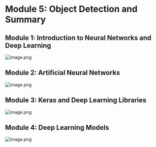 

# Module 5: Object Detection and Summary
## Module 1: Introduction to Neural Networks and Deep Learning
![image.png](https://prod-files-secure.s3.us-west-2.amazonaws.com/03e82b26-cccb-4906-bb56-adabcbdc0655/a8d40bcb-c482-4026-8872-311e16b2dc63/image.png?X-Amz-Algorithm=AWS4-HMAC-SHA256&X-Amz-Content-Sha256=UNSIGNED-PAYLOAD&X-Amz-Credential=ASIAZI2LB466Y7GDRZYR%2F20250129%2Fus-west-2%2Fs3%2Faws4_request&X-Amz-Date=20250129T051410Z&X-Amz-Expires=3600&X-Amz-Security-Token=IQoJb3JpZ2luX2VjEHsaCXVzLXdlc3QtMiJGMEQCIGllPIYFvmvqAPn58d%2FfNzvhnzjpArvjE3xafTRKLd10AiB%2F19sNJasHbQK%2BtSR2tBgpzkc7BcWtFgKwFEOVT9m0qiqIBAiE%2F%2F%2F%2F%2F%2F%2F%2F%2F%2F8BEAAaDDYzNzQyMzE4MzgwNSIMMIQNGepwqUr46XUaKtwDQUOYB%2FQyomse4D9t%2FtZQHFxdS9MRcg30JOE8GTTGkrjNCsFuYhBI63x7rQJr%2FkAYdaaCaGEd5%2BdBrm97IFqYOU7NAtzoaOPR2E%2BeqB9iGjOHnwEuyW4BrlKgTKEPeyaeneLle63LkDSbxBiBEoT26yoXH4N7yKoFQKnVjN8Dj8oIgZRC5NzoR%2BkiRJa830NwTZDUT6zuijBbzPFginT0x3h9BrLNjMt1Un4ZxBP%2BwsolVC02JadAG9eTke%2Fy4BsGcLRNMRljuSCLbbwL2dPXn2e1IDA%2BjyyzIJK%2FbslYwsgmQfpzLIjKWbls2oHuH9T8T4XcbyB6OywLVK35Gy%2FBRwLdvIdvhR5faeDVw06Mh6Vk7XwCqnwac9dQiSnlz3rOPqKbHI7mLdODcr8rf07uuaxhfGmFzY33TN2E65XqWmb34Ptpa4JiMz1mCi0SkJAfg9mJmaAetFXhg%2B1jOXohPQY9CL4nGF%2Fae543dZ1w%2BxuKPNlRBVKZ9hBcHq5eDj9sfXIRLxZZS5viSmDvWE05kJoPd46Deuhdzwn7uxNebtau6jmEt75XjvVmqn24oy7%2B%2BpxgynxNama%2FM4B3K0q6AaxYBVK6wfhdMRewYVfBUaeNQKHQjjVgkTO3Zakw1LrmvAY6pgGEubCCyD0%2FsVR190IcyZP7QyOnuTpFKL2v4xvbNjZtykkFQjBpc4H2IYHd1I1b7xbc%2B8HvoggEGzfNXjgSYwmCVJCDs8hoMPIqiZHqfXuatvxZGHbjWT%2BubiGxlsJWMXyl1BhH%2F8qkC6GX%2FQP7IC01Psp61wl17v%2FqMDr%2Bajj%2Fxl0P08SV%2BRQ5zIOfy%2BG2c%2Bzw9N46WzXDmz%2BI3syXes01Eb0%2F9qhk&X-Amz-Signature=734d2f8385224b1245f34ca0b85aabdda3982678339297449df418e23010d827&X-Amz-SignedHeaders=host&x-id=GetObject)
## Module 2: Artificial Neural Networks
![image.png](https://prod-files-secure.s3.us-west-2.amazonaws.com/03e82b26-cccb-4906-bb56-adabcbdc0655/5157ca89-62da-41d9-a98f-6432b71047a9/image.png?X-Amz-Algorithm=AWS4-HMAC-SHA256&X-Amz-Content-Sha256=UNSIGNED-PAYLOAD&X-Amz-Credential=ASIAZI2LB466Y7GDRZYR%2F20250129%2Fus-west-2%2Fs3%2Faws4_request&X-Amz-Date=20250129T051410Z&X-Amz-Expires=3600&X-Amz-Security-Token=IQoJb3JpZ2luX2VjEHsaCXVzLXdlc3QtMiJGMEQCIGllPIYFvmvqAPn58d%2FfNzvhnzjpArvjE3xafTRKLd10AiB%2F19sNJasHbQK%2BtSR2tBgpzkc7BcWtFgKwFEOVT9m0qiqIBAiE%2F%2F%2F%2F%2F%2F%2F%2F%2F%2F8BEAAaDDYzNzQyMzE4MzgwNSIMMIQNGepwqUr46XUaKtwDQUOYB%2FQyomse4D9t%2FtZQHFxdS9MRcg30JOE8GTTGkrjNCsFuYhBI63x7rQJr%2FkAYdaaCaGEd5%2BdBrm97IFqYOU7NAtzoaOPR2E%2BeqB9iGjOHnwEuyW4BrlKgTKEPeyaeneLle63LkDSbxBiBEoT26yoXH4N7yKoFQKnVjN8Dj8oIgZRC5NzoR%2BkiRJa830NwTZDUT6zuijBbzPFginT0x3h9BrLNjMt1Un4ZxBP%2BwsolVC02JadAG9eTke%2Fy4BsGcLRNMRljuSCLbbwL2dPXn2e1IDA%2BjyyzIJK%2FbslYwsgmQfpzLIjKWbls2oHuH9T8T4XcbyB6OywLVK35Gy%2FBRwLdvIdvhR5faeDVw06Mh6Vk7XwCqnwac9dQiSnlz3rOPqKbHI7mLdODcr8rf07uuaxhfGmFzY33TN2E65XqWmb34Ptpa4JiMz1mCi0SkJAfg9mJmaAetFXhg%2B1jOXohPQY9CL4nGF%2Fae543dZ1w%2BxuKPNlRBVKZ9hBcHq5eDj9sfXIRLxZZS5viSmDvWE05kJoPd46Deuhdzwn7uxNebtau6jmEt75XjvVmqn24oy7%2B%2BpxgynxNama%2FM4B3K0q6AaxYBVK6wfhdMRewYVfBUaeNQKHQjjVgkTO3Zakw1LrmvAY6pgGEubCCyD0%2FsVR190IcyZP7QyOnuTpFKL2v4xvbNjZtykkFQjBpc4H2IYHd1I1b7xbc%2B8HvoggEGzfNXjgSYwmCVJCDs8hoMPIqiZHqfXuatvxZGHbjWT%2BubiGxlsJWMXyl1BhH%2F8qkC6GX%2FQP7IC01Psp61wl17v%2FqMDr%2Bajj%2Fxl0P08SV%2BRQ5zIOfy%2BG2c%2Bzw9N46WzXDmz%2BI3syXes01Eb0%2F9qhk&X-Amz-Signature=d368769b2a8eb09cfedd33461c28644083552d1112db5476431d6b4d54ee6c68&X-Amz-SignedHeaders=host&x-id=GetObject)
## Module 3: Keras and Deep Learning Libraries
![image.png](https://prod-files-secure.s3.us-west-2.amazonaws.com/03e82b26-cccb-4906-bb56-adabcbdc0655/5089ce50-05f1-470d-ad42-42503bf1df5f/image.png?X-Amz-Algorithm=AWS4-HMAC-SHA256&X-Amz-Content-Sha256=UNSIGNED-PAYLOAD&X-Amz-Credential=ASIAZI2LB466Y7GDRZYR%2F20250129%2Fus-west-2%2Fs3%2Faws4_request&X-Amz-Date=20250129T051410Z&X-Amz-Expires=3600&X-Amz-Security-Token=IQoJb3JpZ2luX2VjEHsaCXVzLXdlc3QtMiJGMEQCIGllPIYFvmvqAPn58d%2FfNzvhnzjpArvjE3xafTRKLd10AiB%2F19sNJasHbQK%2BtSR2tBgpzkc7BcWtFgKwFEOVT9m0qiqIBAiE%2F%2F%2F%2F%2F%2F%2F%2F%2F%2F8BEAAaDDYzNzQyMzE4MzgwNSIMMIQNGepwqUr46XUaKtwDQUOYB%2FQyomse4D9t%2FtZQHFxdS9MRcg30JOE8GTTGkrjNCsFuYhBI63x7rQJr%2FkAYdaaCaGEd5%2BdBrm97IFqYOU7NAtzoaOPR2E%2BeqB9iGjOHnwEuyW4BrlKgTKEPeyaeneLle63LkDSbxBiBEoT26yoXH4N7yKoFQKnVjN8Dj8oIgZRC5NzoR%2BkiRJa830NwTZDUT6zuijBbzPFginT0x3h9BrLNjMt1Un4ZxBP%2BwsolVC02JadAG9eTke%2Fy4BsGcLRNMRljuSCLbbwL2dPXn2e1IDA%2BjyyzIJK%2FbslYwsgmQfpzLIjKWbls2oHuH9T8T4XcbyB6OywLVK35Gy%2FBRwLdvIdvhR5faeDVw06Mh6Vk7XwCqnwac9dQiSnlz3rOPqKbHI7mLdODcr8rf07uuaxhfGmFzY33TN2E65XqWmb34Ptpa4JiMz1mCi0SkJAfg9mJmaAetFXhg%2B1jOXohPQY9CL4nGF%2Fae543dZ1w%2BxuKPNlRBVKZ9hBcHq5eDj9sfXIRLxZZS5viSmDvWE05kJoPd46Deuhdzwn7uxNebtau6jmEt75XjvVmqn24oy7%2B%2BpxgynxNama%2FM4B3K0q6AaxYBVK6wfhdMRewYVfBUaeNQKHQjjVgkTO3Zakw1LrmvAY6pgGEubCCyD0%2FsVR190IcyZP7QyOnuTpFKL2v4xvbNjZtykkFQjBpc4H2IYHd1I1b7xbc%2B8HvoggEGzfNXjgSYwmCVJCDs8hoMPIqiZHqfXuatvxZGHbjWT%2BubiGxlsJWMXyl1BhH%2F8qkC6GX%2FQP7IC01Psp61wl17v%2FqMDr%2Bajj%2Fxl0P08SV%2BRQ5zIOfy%2BG2c%2Bzw9N46WzXDmz%2BI3syXes01Eb0%2F9qhk&X-Amz-Signature=bc2d2b0dc7aba8969b0d781edfdc75362437e8740a34286e462910509db3e423&X-Amz-SignedHeaders=host&x-id=GetObject)
## Module 4: Deep Learning Models
![image.png](https://prod-files-secure.s3.us-west-2.amazonaws.com/03e82b26-cccb-4906-bb56-adabcbdc0655/4e22fcb0-cfbc-4d28-b961-b9b8fde071f0/image.png?X-Amz-Algorithm=AWS4-HMAC-SHA256&X-Amz-Content-Sha256=UNSIGNED-PAYLOAD&X-Amz-Credential=ASIAZI2LB466Y7GDRZYR%2F20250129%2Fus-west-2%2Fs3%2Faws4_request&X-Amz-Date=20250129T051410Z&X-Amz-Expires=3600&X-Amz-Security-Token=IQoJb3JpZ2luX2VjEHsaCXVzLXdlc3QtMiJGMEQCIGllPIYFvmvqAPn58d%2FfNzvhnzjpArvjE3xafTRKLd10AiB%2F19sNJasHbQK%2BtSR2tBgpzkc7BcWtFgKwFEOVT9m0qiqIBAiE%2F%2F%2F%2F%2F%2F%2F%2F%2F%2F8BEAAaDDYzNzQyMzE4MzgwNSIMMIQNGepwqUr46XUaKtwDQUOYB%2FQyomse4D9t%2FtZQHFxdS9MRcg30JOE8GTTGkrjNCsFuYhBI63x7rQJr%2FkAYdaaCaGEd5%2BdBrm97IFqYOU7NAtzoaOPR2E%2BeqB9iGjOHnwEuyW4BrlKgTKEPeyaeneLle63LkDSbxBiBEoT26yoXH4N7yKoFQKnVjN8Dj8oIgZRC5NzoR%2BkiRJa830NwTZDUT6zuijBbzPFginT0x3h9BrLNjMt1Un4ZxBP%2BwsolVC02JadAG9eTke%2Fy4BsGcLRNMRljuSCLbbwL2dPXn2e1IDA%2BjyyzIJK%2FbslYwsgmQfpzLIjKWbls2oHuH9T8T4XcbyB6OywLVK35Gy%2FBRwLdvIdvhR5faeDVw06Mh6Vk7XwCqnwac9dQiSnlz3rOPqKbHI7mLdODcr8rf07uuaxhfGmFzY33TN2E65XqWmb34Ptpa4JiMz1mCi0SkJAfg9mJmaAetFXhg%2B1jOXohPQY9CL4nGF%2Fae543dZ1w%2BxuKPNlRBVKZ9hBcHq5eDj9sfXIRLxZZS5viSmDvWE05kJoPd46Deuhdzwn7uxNebtau6jmEt75XjvVmqn24oy7%2B%2BpxgynxNama%2FM4B3K0q6AaxYBVK6wfhdMRewYVfBUaeNQKHQjjVgkTO3Zakw1LrmvAY6pgGEubCCyD0%2FsVR190IcyZP7QyOnuTpFKL2v4xvbNjZtykkFQjBpc4H2IYHd1I1b7xbc%2B8HvoggEGzfNXjgSYwmCVJCDs8hoMPIqiZHqfXuatvxZGHbjWT%2BubiGxlsJWMXyl1BhH%2F8qkC6GX%2FQP7IC01Psp61wl17v%2FqMDr%2Bajj%2Fxl0P08SV%2BRQ5zIOfy%2BG2c%2Bzw9N46WzXDmz%2BI3syXes01Eb0%2F9qhk&X-Amz-Signature=9f755462187a6b771170ef8121c7a038db5ad29856d3612e83b8ad0729a35c79&X-Amz-SignedHeaders=host&x-id=GetObject)